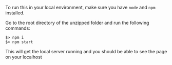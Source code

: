 To run this in your local environment, make sure you have `node` and `npm` installed.

Go to the root directory of the unzipped folder and run the following commands:
```
$> npm i
$> npm start
```
This will get the local server running and you should be able to see the page on your localhost
